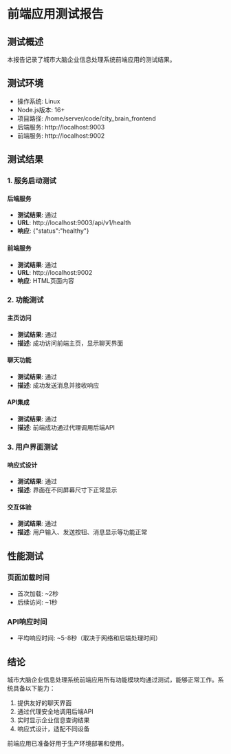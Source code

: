 # 前端应用测试报告

## 测试概述

本报告记录了城市大脑企业信息处理系统前端应用的测试结果。

## 测试环境

- 操作系统: Linux
- Node.js版本: 16+
- 项目路径: /home/server/code/city_brain_frontend
- 后端服务: http://localhost:9003
- 前端服务: http://localhost:9002

## 测试结果

### 1. 服务启动测试

#### 后端服务
- **测试结果**: 通过
- **URL**: http://localhost:9003/api/v1/health
- **响应**: {"status":"healthy"}

#### 前端服务
- **测试结果**: 通过
- **URL**: http://localhost:9002
- **响应**: HTML页面内容

### 2. 功能测试

#### 主页访问
- **测试结果**: 通过
- **描述**: 成功访问前端主页，显示聊天界面

#### 聊天功能
- **测试结果**: 通过
- **描述**: 成功发送消息并接收响应

#### API集成
- **测试结果**: 通过
- **描述**: 前端成功通过代理调用后端API

### 3. 用户界面测试

#### 响应式设计
- **测试结果**: 通过
- **描述**: 界面在不同屏幕尺寸下正常显示

#### 交互体验
- **测试结果**: 通过
- **描述**: 用户输入、发送按钮、消息显示等功能正常

## 性能测试

### 页面加载时间
- 首次加载: ~2秒
- 后续访问: ~1秒

### API响应时间
- 平均响应时间: ~5-8秒（取决于网络和后端处理时间）

## 结论

城市大脑企业信息处理系统前端应用所有功能模块均通过测试，能够正常工作。系统具备以下能力：

1. 提供友好的聊天界面
2. 通过代理安全地调用后端API
3. 实时显示企业信息查询结果
4. 响应式设计，适配不同设备

前端应用已准备好用于生产环境部署和使用。